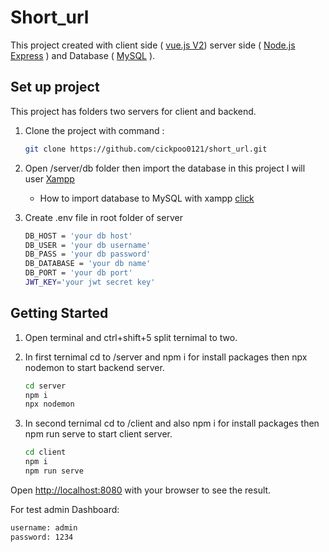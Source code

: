 # Short_url
This project created with client side ( [vue.js V2](https://vuejs.org/ )) server side ( [Node.js Express](https://expressjs.com/) ) and Database ( [MySQL](https://www.mysql.com/) ).

## Set up project
This project has folders two servers for client and backend.

1. Clone the project with command :

    ```bash
    git clone https://github.com/cickpoo0121/short_url.git
    ```

2. Open /server/db folder then import the database in this project I will user [Xampp](https://www.apachefriends.org/download.html)
    - How to import database to MySQL with xampp [click](https://www.youtube.com/watch?v=2ynKAAt1G4Y)

3. Create .env file in root folder of server

    ```bash
    DB_HOST = 'your db host'
    DB_USER = 'your db username'
    DB_PASS = 'your db password'
    DB_DATABASE = 'your db name'
    DB_PORT = 'your db port'
    JWT_KEY='your jwt secret key'
    ```

## Getting Started

1. Open terminal and ctrl+shift+5 split ternimal to two.

2. In first ternimal cd to /server and npm i for install packages then npx nodemon to start backend server.

    ```bash
    cd server
    npm i
    npx nodemon
    ```

3. In second ternimal cd to /client and also npm i for install packages then npm run serve to start client server.

    ```bash
    cd client
    npm i
    npm run serve
    ```

Open [http://localhost:8080](http://localhost:8080) with your browser to see the result.

For test admin Dashboard:

```bash
username: admin
password: 1234
```
